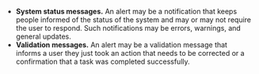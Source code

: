 - **System status messages.** An alert may be a notification that keeps people informed of the status of the system and may or may not require the user to respond. Such notifications may be errors, warnings, and general updates.
- **Validation messages.** An alert may be a validation message that informs a user they just took an action that needs to be corrected or a confirmation that a task was completed successfully.
